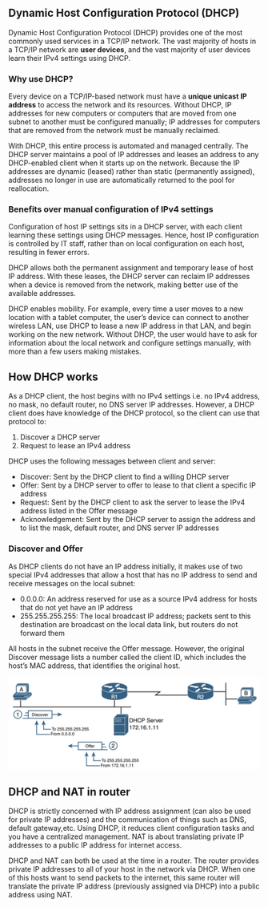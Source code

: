 ## Dynamic Host Configuration Protocol (DHCP)

Dynamic Host Configuration Protocol (DHCP) provides one of the most commonly used services in a TCP/IP network. The vast majority of hosts in a TCP/IP network are **user devices**, and the vast majority of user devices learn their IPv4 settings using DHCP.

### Why use DHCP?

Every device on a TCP/IP-based network must have a **unique unicast IP address** to access the network and its resources. Without DHCP, IP addresses for new computers or computers that are moved from one subnet to another must be configured manually; IP addresses for computers that are removed from the network must be manually reclaimed.

With DHCP, this entire process is automated and managed centrally. The DHCP server maintains a pool of IP addresses and leases an address to any DHCP-enabled client when it starts up on the network. Because the IP addresses are dynamic (leased) rather than static (permanently assigned), addresses no longer in use are automatically returned to the pool for reallocation.

### Benefits over manual configuration of IPv4 settings

Configuration of host IP settings sits in a DHCP server, with each client learning these settings using DHCP messages. Hence, host IP configuration is controlled by IT staff, rather than on local configuration on each host, resulting in fewer errors.

DHCP allows both the permanent assignment and temporary lease of host IP address. With these leases, the DHCP server can reclaim IP addresses when a device is removed from the network, making better use of the available addresses.

DHCP enables mobility. For example, every time a user moves to a new location with a tablet computer, the user’s device can connect to another wireless LAN, use DHCP to lease a new IP address in that LAN, and begin working on the new network. Without DHCP, the user would have to ask for information about the local network and configure settings manually, with more than a few users making mistakes.

## How DHCP works

As a DHCP client, the host begins with no IPv4 settings i.e. no IPv4 address, no mask, no default router, no DNS server IP addresses. However, a DHCP client does have knowledge of the DHCP protocol, so the client can use that protocol to:

1.  Discover a DHCP server
2.  Request to lease an IPv4 address

DHCP uses the following messages between client and server:

- Discover: Sent by the DHCP client to find a willing DHCP server
- Offer: Sent by a DHCP server to offer to lease to that client a specific IP address
- Request: Sent by the DHCP client to ask the server to lease the IPv4 address listed in the Offer message
- Acknowledgement: Sent by the DHCP server to assign the address and to list the mask, default router, and DNS server IP addresses

### Discover and Offer

As DHCP clients do not have an IP address initially, it makes use of two special IPv4 addresses that allow a host that has no IP address to send and receive messages on the local subnet:

- 0.0.0.0: An address reserved for use as a source IPv4 address for hosts that do not yet have an IP address
- 255.255.255.255: The local broadcast IP address; packets sent to this destination are broadcast on the local data link, but routers do not forward them

All hosts in the subnet receive the Offer message. However, the original Discover message lists a number called the client ID, which includes the host’s MAC address, that identifies the original host.

<img src="../assets/DHCP.png">

## DHCP and NAT in router

DHCP is strictly concerned with IP address assignment (can also be used for private IP addresses) and the communication of things such as DNS, default gateway,etc. Using DHCP, it reduces client configuration tasks and you have a centralized management. NAT is about translating private IP addresses to a public IP address for internet access.

DHCP and NAT can both be used at the time in a router. The router provides private IP addresses to all of your host in the network via DHCP. When one of this hosts want to send packets to the internet, this same router will translate the private IP address (previously assigned via DHCP) into a public address using NAT.
